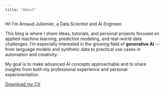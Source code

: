 ```yaml
---
title: "About"
---
```


Hi! I'm Arnaud Jullemier, a Data Scientist and AI Engineer.

This blog is where I share ideas, tutorials, and personal projects focused on applied machine learning, predictive modeling, and real-world data challenges. I’m especially interested in the growing field of **generative AI** — from language models and synthetic data to practical use cases in automation and creativity.

My goal is to make advanced AI concepts approachable and to share insights from both my professional experience and personal experimentation.

[Download my CV](../files/cv.pdf)


